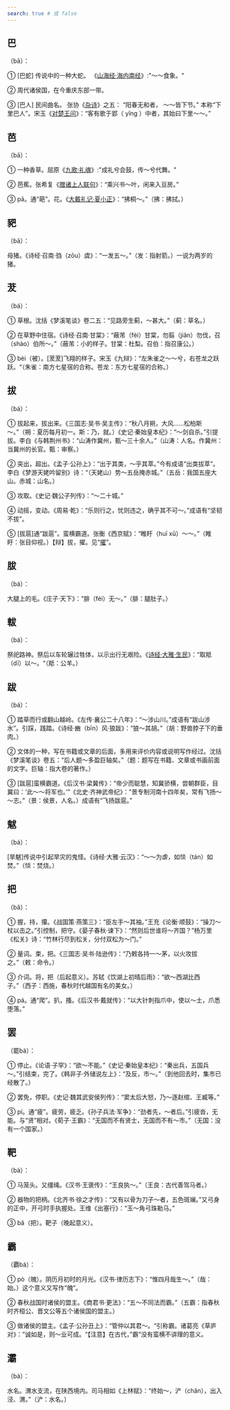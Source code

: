 ```yaml
---
search: true # 或 false
---
```


## 巴

（bā）：

➀ [巴蛇] 传说中的一种大蛇。 《[山海经·海内南经](https://baike.baidu.com/item/%E5%B1%B1%E6%B5%B7%E7%BB%8F%C2%B7%E6%B5%B7%E5%86%85%E5%8D%97%E7%BB%8F/19829098?fr=ge_ala)》:"～～食象。"

➁ 周代诸侯国，在今重庆东部一带。

➂ [巴人] 民间曲名。 张协《[杂诗](https://www.gushiciqu.com/shiwen/b95a1aa.html)》之五： “阳春无和者， ～～皆下节。” 本称“下里巴人”。宋玉《[对楚王问](https://baike.baidu.com/item/%E5%AF%B9%E6%A5%9A%E7%8E%8B%E9%97%AE/2482160?fr=ge_ala)》：“客有歌于郢（ yǐng ）中者，其始曰下里～～。”

## 芭

（bā）：

➀ 一种香草。屈原《[九歌·礼魂](https://baike.baidu.com/item/%E4%B9%9D%E6%AD%8C%C2%B7%E7%A4%BC%E9%AD%82/5381795?fr=ge_ala)》:"成礼兮会鼓，传～兮代舞。"

➁ 芭蕉。张希复《[赠诸上人联句](https://www.hao86.com/shici_view_9a3a9a43ac9a3a9a/)》：“乘兴书～叶，闲来入豆房。”

➂ pā。通“葩”。花。《[大戴礼记·夏小正](https://baike.baidu.com/item/%E5%A4%8F%E5%B0%8F%E6%AD%A3/729374?fr=ge_ala)》：“拂桐～。”（拂：拂拭。）

## 豝

（bā）：

母猪。《诗经·召南·驺（zōu）虞》：“一发五～。”（发：指射箭。）一说为两岁的猪。

## 茇

（bá）：

➀ 草根。沈括《梦溪笔谈》卷二五：“见路旁生蓟，～甚大。”（蓟：草名。）

➁ 在草野中住宿。《诗经·召南·甘棠》：“蔽芾（fèi）甘棠，勿翦（jiǎn）勿伐，召（shào）伯所～。”（蔽芾：小的样子。甘棠：杜梨。召伯：指召康公。）

➂ bèi（被）。[茇茇]飞翔的样子。宋玉《九辩》：“左朱雀之～～兮，右苍龙之跃跃。“（朱雀：南方七星宿的合称。苍龙：东方七星宿的合称。）

## 拔

（bá）：

➀ 拔起来，拔出来。《三国志·吴书·吴主传》：“秋八月朔，大风……松柏斯～。”（朔：夏历每月初一。斯：乃，就。）《史记·秦始皇本纪》：“～剑自杀。”引提拔。李白《与韩荆州书》：“山涛作冀州，甄～三十余人。”（山涛：人名。作冀州：当冀州的长官。甄：审察。）

➁ 突出，超出。《孟子·公孙上》：“出于其类，～乎其萃。”今有成语“出类拔萃”。李白《梦游天姥吟留别》诗：“（天姥山）势～五岳掩赤城。”（五岳：我国五座大山。赤城：山名。）

➂ 攻取。《史记·魏公子列传》：“～二十城。”

➃ 动摇，变动。《周易·乾》：“乐则行之，忧则违之，确乎其不可～。”成语有“坚韧不拔”。

➄ [拔扈]通“跋扈”。蛮横霸道。张衡《西京赋》：“睢盱（huī xū）～～。”（睢盱：张目仰视。）【辩】拔，擢。见“[擢](../Z/zhuo#擢)”。

## 胈

（bá）：

大腿上的毛。《庄子·天下》：“腓（féi）无～。”（腓：腿肚子。）

## 軷

（bá）：

祭祀路神。祭后以车轮辗过牲体，以示出行无艰险。《[诗经·大雅·生民](../../example/诗经/诗经·大雅·生民)》：“取羝（dī）以～。“（羝：公羊。）

## 跋

（bá）：

➀ 踏草而行或翻山越岭。《左传·襄公二十八年》：“～涉山川。”成语有“跋山涉水”。引踩，践踏。《诗经·豳（bīn）风·狼跋》：“狼～其胡。”（胡：野兽脖子下的垂肉。）

➁ 文体的一种，写在书籍或文章的后面，多用来评价内容或说明写作经过。沈括《梦溪笔谈》卷五：“后人题～多盈巨轴矣。”（题：题写在书籍、文章或书画前面的文字。巨轴：指大卷的著作。）

➂ [跋扈]蛮横霸道。《后汉书·梁冀传》：“帝少而聪慧，知冀骄横，尝朝群臣，目冀曰：‘此～～将军也。’”《北史·齐神武帝纪》：”景专制河南十四年矣，常有飞扬～～志。”（景：侯景，人名。）成语有“飞扬跋扈。”

## 魃

（bá）：

[旱魃]传说中引起旱灾的鬼怪。《诗经·大雅·云汉》：“～～为虐，如惔（tán）如焚。”（惔：焚烧。）

## 把

（bǎ）：

➀ 握，持，攥。《战国策·燕策三》：“臣左手～其袖。”王充《论衡·顺鼓》：“操刀～杖以击之。”引控制，把守。《晏子春秋·谏下》：“然则后世谁将～齐国？”杨万里《松关》诗：“竹林行尽到松关，分付双松为～门。”

➁ 量词。束，把。《三国志·吴书·陆逊传》：“乃敕各持一～茅，以火攻拔之。”（敕：命令。）

➂ 介词。将，把（后起意义）。苏轼《饮湖上初晴后雨》：“欲～西湖比西子。”（西子：西施，春秋时代越国有名的美女。）

➃ pá。通“爬”。扒，搔。《后汉书·戴就传》：“以大针刺指爪中，使以～土，爪悉堕落。”

## 罢

（罷bà）：

➀ 停止。《论语·子罕》：“欲～不能。”《史记·秦始皇本纪》：“秦出兵，五国兵～。”引结束，完了。《韩非子·外储说左上》：“及反，市～。”（到他回去时，集市已经散了。）

➁ 罢免，停职。《史记·魏其武安侯列传》：“窦太后大怒，乃～逐赵绾、王臧等。”

➂ pí。通“疲”。疲劳，疲乏。《孙子兵法·军争》：“劲者先，～者后。”引疲沓，无能。与“贤”相对。《荀子·王霸》：“无国而不有贤士，无国而不有～市。”（无国：没有一个国家。）

## 靶

（bà）：

➀ 马笼头。又缰绳。《汉书·王褒传》：“王良执～。”（王良：古代善驾马者。）

➁ 器物的把柄。《北齐书·徐之才传》：“又有以骨为刀子～者，五色斑斓。”又弓身的正中，开弓时手执握处。王维《出塞行》：“玉～角弓珠勒马。”

➂ bǎ（把）。靶子（晚起意义）。

## 霸

（覇bà）：

➀ pò（魄）。阴历月初时的月光。《汉书·律历志下》：“惟四月哉生～。”（哉：始。）这个意义又写作“魄”。

➁ 春秋战国时诸侯的盟主。《商君书·更法》：“五～不同法而霸。”（五霸：指春秋时齐桓公、晋文公等五个诸侯国的盟主。）

➂ 做诸侯的盟主。《孟子·公孙丑上》：“管仲以其君～。“引称霸。诸葛亮《草庐对》：”诚如是，则～业可成。“【注意】在古代，”霸“没有蛮横不讲理的意义。

## 灞

（bà）：

水名。渭水支流，在陕西境内。司马相如《上林赋》：“终始～，浐（chǎn），出入泾、渭。”（浐：水名。）